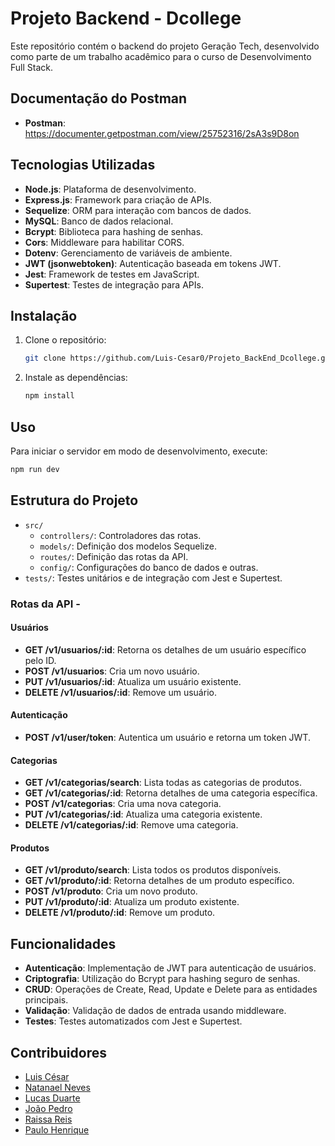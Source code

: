 
# Projeto Backend - Dcollege

Este repositório contém o backend do projeto Geração Tech, desenvolvido como parte de um trabalho acadêmico para o curso de Desenvolvimento Full Stack.

## Documentação do Postman
- **Postman**: https://documenter.getpostman.com/view/25752316/2sA3s9D8on

## Tecnologias Utilizadas

- **Node.js**: Plataforma de desenvolvimento.
- **Express.js**: Framework para criação de APIs.
- **Sequelize**: ORM para interação com bancos de dados.
- **MySQL**: Banco de dados relacional.
- **Bcrypt**: Biblioteca para hashing de senhas.
- **Cors**: Middleware para habilitar CORS.
- **Dotenv**: Gerenciamento de variáveis de ambiente.
- **JWT (jsonwebtoken)**: Autenticação baseada em tokens JWT.
- **Jest**: Framework de testes em JavaScript.
- **Supertest**: Testes de integração para APIs.

## Instalação

1. Clone o repositório:
   ```bash
   git clone https://github.com/Luis-Cesar0/Projeto_BackEnd_Dcollege.git
   ```
2. Instale as dependências:
   ```bash
   npm install
   ```

## Uso

Para iniciar o servidor em modo de desenvolvimento, execute:
```bash
npm run dev
```

## Estrutura do Projeto

- `src/`
  - `controllers/`: Controladores das rotas.
  - `models/`: Definição dos modelos Sequelize.
  - `routes/`: Definição das rotas da API.
  - `config/`: Configurações do banco de dados e outras.  
- `tests/`: Testes unitários e de integração com Jest e Supertest.

### Rotas da API - 

#### Usuários

- **GET /v1/usuarios/:id**: Retorna os detalhes de um usuário específico pelo ID.
- **POST /v1/usuarios**: Cria um novo usuário.
- **PUT /v1/usuarios/:id**: Atualiza um usuário existente.
- **DELETE /v1/usuarios/:id**: Remove um usuário.

#### Autenticação

- **POST /v1/user/token**: Autentica um usuário e retorna um token JWT.

#### Categorias

- **GET /v1/categorias/search**: Lista todas as categorias de produtos.
- **GET /v1/categorias/:id**: Retorna detalhes de uma categoria específica.
- **POST /v1/categorias**: Cria uma nova categoria.
- **PUT /v1/categorias/:id**: Atualiza uma categoria existente.
- **DELETE /v1/categorias/:id**: Remove uma categoria.

#### Produtos

- **GET /v1/produto/search**: Lista todos os produtos disponíveis.
- **GET /v1/produto/:id**: Retorna detalhes de um produto específico.
- **POST /v1/produto**: Cria um novo produto.
- **PUT /v1/produto/:id**: Atualiza um produto existente.
- **DELETE /v1/produto/:id**: Remove um produto.

## Funcionalidades

- **Autenticação**: Implementação de JWT para autenticação de usuários.
- **Criptografia**: Utilização do Bcrypt para hashing seguro de senhas.
- **CRUD**: Operações de Create, Read, Update e Delete para as entidades principais.
- **Validação**: Validação de dados de entrada usando middleware.
- **Testes**: Testes automatizados com Jest e Supertest.

## Contribuidores

- [Luis César](https://github.com/Luis-Cesar0)
- [Natanael Neves](https://github.com/NatanaelNeves)
- [Lucas Duarte](https://github.com/duartetech)
- [João Pedro](https://github.com/jp3droal)
- [Raissa Reis](https://github.com/raiswss)
- [Paulo Henrique](https://github.com/PauloHenrrq)






